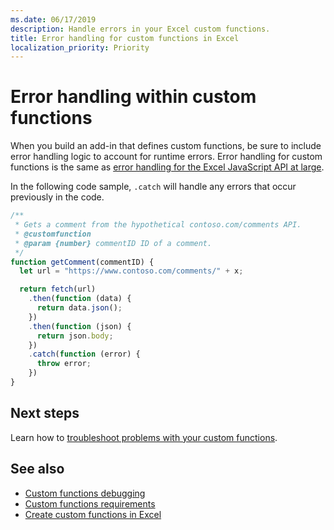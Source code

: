 ```yaml
---
ms.date: 06/17/2019
description: Handle errors in your Excel custom functions.
title: Error handling for custom functions in Excel
localization_priority: Priority
---
```


# Error handling within custom functions

When you build an add-in that defines custom functions, be sure to include error handling logic to account for runtime errors. Error handling for custom functions is the same as [error handling for the Excel JavaScript API at large](excel-add-ins-error-handling.md).

In the following code sample, `.catch` will handle any errors that occur previously in the code.

```js
/**
 * Gets a comment from the hypothetical contoso.com/comments API.
 * @customfunction
 * @param {number} commentID ID of a comment.
 */
function getComment(commentID) {
  let url = "https://www.contoso.com/comments/" + x;

  return fetch(url)
    .then(function (data) {
      return data.json();
    })
    .then(function (json) {
      return json.body;
    })
    .catch(function (error) {
      throw error;
    })
}
```

## Next steps
Learn how to [troubleshoot problems with your custom functions](custom-functions-troubleshooting.md).

## See also

* [Custom functions debugging](custom-functions-debugging.md)
* [Custom functions requirements](custom-functions-requirements.md)
* [Create custom functions in Excel](custom-functions-overview.md)
